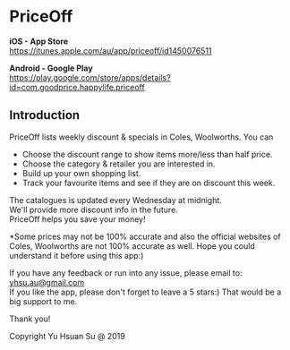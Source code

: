 # PriceOff

**iOS - App Store**  
https://itunes.apple.com/au/app/priceoff/id1450076511

**Android - Google Play**  
https://play.google.com/store/apps/details?id=com.goodprice.happylife.priceoff


## Introduction
PriceOff lists weekly discount & specials in Coles, Woolworths.
You can
  - Choose the discount range to show items more/less than half price.
  - Choose the category & retailer you are interested in.
  - Build up your own shopping list.
  - Track your favourite items and see if they are on discount this week.

The catalogues is updated every Wednesday at midnight.  
We'll provide more discount info in the future.  
PriceOff helps you save your money!  

*Some prices may not be 100% accurate and also the official websites of Coles, Woolworths are not 100% accurate as well. Hope you could understand it before using this app:)

If you have any feedback or run into any issue, please email to: yhsu.au@gmail.com  
If you like the app, please don't forget to leave a 5 stars:) That would be a big support to me.  

Thank you!

Copyright Yu Hsuan Su @ 2019